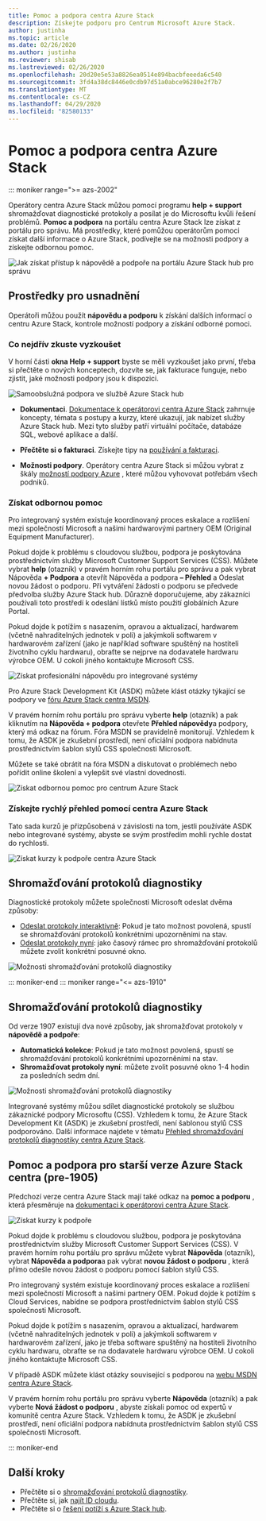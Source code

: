 ```yaml
---
title: Pomoc a podpora centra Azure Stack
description: Získejte podporu pro Centrum Microsoft Azure Stack.
author: justinha
ms.topic: article
ms.date: 02/26/2020
ms.author: justinha
ms.reviewer: shisab
ms.lastreviewed: 02/26/2020
ms.openlocfilehash: 20d20e5e53a8826ea0514e894bacbfeeeda6c540
ms.sourcegitcommit: 3fd4a38dc8446e0cdb97d51a0abce96280e2f7b7
ms.translationtype: MT
ms.contentlocale: cs-CZ
ms.lasthandoff: 04/29/2020
ms.locfileid: "82580133"
---
```

# <a name="azure-stack-hub-help-and-support"></a>Pomoc a podpora centra Azure Stack

::: moniker range=">= azs-2002"

Operátory centra Azure Stack můžou pomocí programu **help + support** shromažďovat diagnostické protokoly a posílat je do Microsoftu kvůli řešení problémů. **Pomoc a podpora** na portálu centra Azure Stack lze získat z portálu pro správu. Má prostředky, které pomůžou operátorům pomoci získat další informace o Azure Stack, podívejte se na možnosti podpory a získejte odbornou pomoc.  

![Jak získat přístup k nápovědě a podpoře na portálu Azure Stack hub pro správu](media/azure-stack-help-and-support/help-and-support.png)

## <a name="help-resources"></a>Prostředky pro usnadnění

Operátoři můžou použít **nápovědu a podporu** k získání dalších informací o centru Azure Stack, kontrole možností podpory a získání odborné pomoci.

### <a name="things-to-try-first"></a>Co nejdřív zkuste vyzkoušet

V horní části **okna Help + support** byste se měli vyzkoušet jako první, třeba si přečtěte o nových konceptech, dozvíte se, jak fakturace funguje, nebo zjistit, jaké možnosti podpory jsou k dispozici.

![Samoobslužná podpora ve službě Azure Stack hub](media/azure-stack-help-and-support/get-support-tiles.png)

- **Dokumentaci**. [Dokumentace k operátorovi centra Azure Stack](index.yml) zahrnuje koncepty, témata s postupy a kurzy, které ukazují, jak nabízet služby Azure Stack hub. Mezi tyto služby patří virtuální počítače, databáze SQL, webové aplikace a další.

- **Přečtěte si o fakturaci**. Získejte tipy na [používání a fakturaci](azure-stack-billing-and-chargeback.md).

- **Možnosti podpory**. Operátory centra Azure Stack si můžou vybrat z škály [možností podpory Azure](https://aka.ms/azstacksupport) , které můžou vyhovovat potřebám všech podniků.

### <a name="get-expert-help"></a>Získat odbornou pomoc

Pro integrovaný systém existuje koordinovaný proces eskalace a rozlišení mezi společností Microsoft a našimi hardwarovými partnery OEM (Original Equipment Manufacturer).

Pokud dojde k problému s cloudovou službou, podpora je poskytována prostřednictvím služby Microsoft Customer Support Services (CSS). Můžete vybrat **help** (otazník) v pravém horním rohu portálu pro správu a pak vybrat Nápověda **+ Podpora** a otevřít Nápověda a podpora **– Přehled** a Odeslat novou žádost o podporu. Při vytváření žádosti o podporu se předvede předvolba služby Azure Stack hub. Důrazně doporučujeme, aby zákazníci používali toto prostředí k odeslání lístků místo použití globálních Azure Portal.

Pokud dojde k potížím s nasazením, opravou a aktualizací, hardwarem (včetně nahraditelných jednotek v poli) a jakýmkoli softwarem v hardwarovém zařízení (jako je například software spuštěný na hostiteli životního cyklu hardwaru), obraťte se nejprve na dodavatele hardwaru výrobce OEM. U cokoli jiného kontaktujte Microsoft CSS.

![Získat profesionální nápovědu pro integrované systémy](media/azure-stack-help-and-support/get-support-integrated.png)

Pro Azure Stack Development Kit (ASDK) můžete klást otázky týkající se podpory ve [fóru Azure Stack centra MSDN](https://social.msdn.microsoft.com/Forums/azure/home?forum=azurestack).

V pravém horním rohu portálu pro správu vyberte **help** (otazník) a pak kliknutím na **Nápověda + podpora** otevřete **Přehled nápovědy**a podpory, který má odkaz na fórum. Fóra MSDN se pravidelně monitorují. Vzhledem k tomu, že ASDK je zkušební prostředí, není oficiální podpora nabídnuta prostřednictvím šablon stylů CSS společnosti Microsoft.

Můžete se také obrátit na fóra MSDN a diskutovat o problémech nebo pořídit online školení a vylepšit své vlastní dovednosti.

![Získat odbornou pomoc pro centrum Azure Stack](media/azure-stack-help-and-support/get-support-cards.png)

### <a name="get-up-to-speed-with-azure-stack-hub"></a>Získejte rychlý přehled pomocí centra Azure Stack

Tato sada kurzů je přizpůsobená v závislosti na tom, jestli používáte ASDK nebo integrované systémy, abyste se svým prostředím mohli rychle dostat do rychlosti.

![Získat kurzy k podpoře centra Azure Stack](media/azure-stack-help-and-support/get-support-tutorials.png)

## <a name="diagnostic-log-collection"></a>Shromažďování protokolů diagnostiky

Diagnostické protokoly můžete společnosti Microsoft odeslat dvěma způsoby:

- [Odeslat protokoly interaktivně](azure-stack-configure-automatic-diagnostic-log-collection-tzl.md): Pokud je tato možnost povolená, spustí se shromažďování protokolů konkrétními upozorněními na stav.
- [Odeslat protokoly nyní](azure-stack-configure-on-demand-diagnostic-log-collection-portal-tzl.md): jako časový rámec pro shromažďování protokolů můžete zvolit konkrétní posuvné okno.

![Možnosti shromažďování protokolů diagnostiky](media/azure-stack-help-and-support/banner-enable-automatic-log-collection.png)

::: moniker-end
::: moniker range="<= azs-1910"

## <a name="diagnostic-log-collection"></a>Shromažďování protokolů diagnostiky

Od verze 1907 existují dva nové způsoby, jak shromažďovat protokoly v **nápovědě a podpoře**:

- **Automatická kolekce**: Pokud je tato možnost povolená, spustí se shromažďování protokolů konkrétními upozorněními na stav.
- **Shromažďovat protokoly nyní**: můžete zvolit posuvné okno 1-4 hodin za posledních sedm dní.

![Možnosti shromažďování protokolů diagnostiky](media/azure-stack-automatic-log-collection/azure-stack-log-collection-overview.png)

Integrované systémy můžou sdílet diagnostické protokoly se službou zákaznické podpory Microsoftu (CSS). Vzhledem k tomu, že Azure Stack Development Kit (ASDK) je zkušební prostředí, není šablonou stylů CSS podporováno. Další informace najdete v tématu [Přehled shromažďování protokolů diagnostiky centra Azure Stack](azure-stack-diagnostic-log-collection-overview.md).

## <a name="help-and-support-for-earlier-releases-azure-stack-hub-pre-1905"></a>Pomoc a podpora pro starší verze Azure Stack centra (pre-1905)

Předchozí verze centra Azure Stack mají také odkaz na **pomoc a podporu** , která přesměruje na [dokumentaci k operátorovi centra Azure Stack](https://aka.ms/adminportaldocs).

![Získat kurzy k podpoře](media/azure-stack-help-and-support/get-support-previous.png)

Pokud dojde k problému s cloudovou službou, podpora je poskytována prostřednictvím služby Microsoft Customer Support Services (CSS). V pravém horním rohu portálu pro správu můžete vybrat **Nápověda** (otazník), vybrat **Nápověda a podpora**a pak vybrat **novou žádost o podporu** , která přímo odešle novou žádost o podporu pomocí šablon stylů CSS.

Pro integrovaný systém existuje koordinovaný proces eskalace a rozlišení mezi společností Microsoft a našimi partnery OEM. Pokud dojde k potížím s Cloud Services, nabídne se podpora prostřednictvím šablon stylů CSS společnosti Microsoft.

Pokud dojde k potížím s nasazením, opravou a aktualizací, hardwarem (včetně nahraditelných jednotek v poli) a jakýmkoli softwarem v hardwarovém zařízení, jako je třeba software spuštěný na hostiteli životního cyklu hardwaru, obraťte se na dodavatele hardwaru výrobce OEM. U cokoli jiného kontaktujte Microsoft CSS.

V případě ASDK můžete klást otázky související s podporou na [webu MSDN centra Azure Stack](https://social.msdn.microsoft.com/Forums/azure/home?forum=azurestack).

V pravém horním rohu portálu pro správu vyberte **Nápověda** (otazník) a pak vyberte **Nová žádost o podporu** , abyste získali pomoc od expertů v komunitě centra Azure Stack. Vzhledem k tomu, že ASDK je zkušební prostředí, není oficiální podpora nabídnuta prostřednictvím šablon stylů CSS společnosti Microsoft.

::: moniker-end

## <a name="next-steps"></a>Další kroky

- Přečtěte si o [shromažďování protokolů diagnostiky](azure-stack-diagnostic-log-collection-overview-tzl.md).
- Přečtěte si, jak [najít ID cloudu](azure-stack-find-cloud-id.md).
- Přečtěte si o [řešení potíží s Azure Stack hub](azure-stack-troubleshooting.md).
